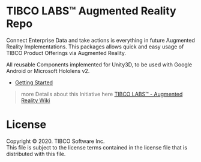 # TIBCO LABS™ Augmented Reality Repo

Connect Enterprise Data and take actions is everything in future Augmented Reality Implementations.
This packages allows quick and easy usage of TIBCO Product Offerings via Augmented Reality.<br>

All reusable Components implemented for Unity3D, to be used with Google Android or Microsoft Hololens v2. 

- [Getting Started](docs/Getting-Started.md)

> more Details about this Initiative here [TIBCO LABS™ - Augmented Reality Wiki](https://community.tibco.com/wiki/tibco-labstm-augmented-reality-wiki)

# License
Copyright © 2020. TIBCO Software Inc.<br>
This file is subject to the license terms contained in the license file that is distributed with this file.